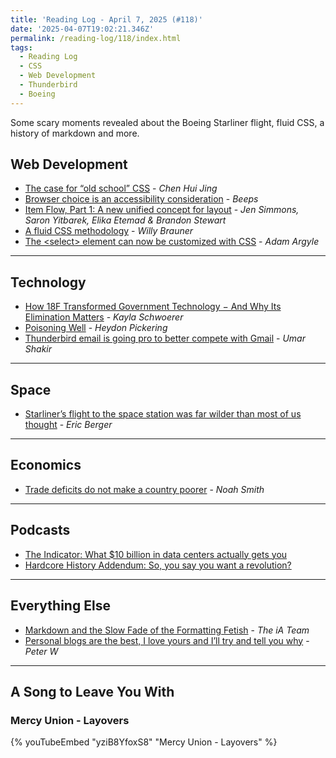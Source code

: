 ```yaml
---
title: 'Reading Log - April 7, 2025 (#118)'
date: '2025-04-07T19:02:21.346Z'
permalink: /reading-log/118/index.html
tags:
  - Reading Log
  - CSS
  - Web Development
  - Thunderbird
  - Boeing
---
```


Some scary moments revealed about the Boeing Starliner flight, fluid CSS, a history of markdown and more.
<!-- excerpt -->

## Web Development

- [The case for “old school” CSS](https://chenhuijing.com/blog/the-case-for-old-school-css/#%F0%9F%8E%99) - *Chen Hui Jing*
- [Browser choice is an accessibility consideration](https://beeps.website/blog/2025-03-29-browser-choice-is-an-accessibility-consideration/) - *Beeps*
- [Item Flow, Part 1: A new unified concept for layout](https://webkit.org/blog/16587/item-flow-part-1-a-new-unified-concept-for-layout/) - *Jen Simmons, Saron Yitbarek, Elika Etemad & Brandon Stewart*
- [A fluid CSS methodology](https://willybrauner.com/journal/a-fluid-css-methodology?ref=web-design-weekly.com) - *Willy Brauner*
- [The \<select\> element can now be customized with CSS](https://developer.chrome.com/blog/a-customizable-select) - *Adam Argyle*

---

## Technology

- [How 18F Transformed Government Technology − And Why Its Elimination Matters](https://www.techdirt.com/2025/04/04/how-18f-transformed-government-technology-%e2%88%92-and-why-its-elimination-matters/) - *Kayla Schwoerer*
- [Poisoning Well](https://heydonworks.com/article/poisoning-well/) - *Heydon Pickering*
- [Thunderbird email is going pro to better compete with Gmail](https://www.theverge.com/news/642228/thunderbird-pro-thundermail-email-service) - *Umar Shakir*

---

## Space

- [Starliner’s flight to the space station was far wilder than most of us thought](https://arstechnica.com/space/2025/04/the-harrowing-story-of-what-flying-starliner-was-like-when-its-thrusters-failed/) - *Eric Berger*

---

## Economics

- [Trade deficits do not make a country poorer](https://www.noahpinion.blog/p/trade-deficits-do-not-make-a-country) - *Noah Smith*

---

## Podcasts

- [The Indicator: What $10 billion in data centers actually gets you](https://www.npr.org/2025/04/02/1242229718/ai-mississippi-jobs-data-centers-virginia)
- [Hardcore History Addendum: So, you say you want a revolution?](https://www.dancarlin.com/product/ep-30-so-you-say-you-want-a-revolution/)

---

## Everything Else

- [Markdown and the Slow Fade of the Formatting Fetish](https://ia.net/topics/markdown-and-the-slow-fade-of-the-formatting-fetish) - *The iA Team*
- [Personal blogs are the best, I love yours and I’ll try and tell you why](https://nothingoriginalhere.com/posts/personal-blogs-are-the-best-i-love-yours-and-ill-try-and-tell-you-why) - *Peter W*

---

## A Song to Leave You With

### Mercy Union - Layovers

{% youTubeEmbed "yziB8YfoxS8" "Mercy Union - Layovers" %}

